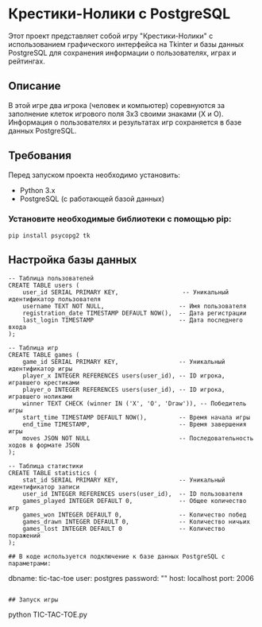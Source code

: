 # Крестики-Нолики с PostgreSQL

Этот проект представляет собой игру "Крестики-Нолики" с использованием графического интерфейса на Tkinter и базы данных PostgreSQL для сохранения информации о пользователях, играх и рейтингах.

## Описание

В этой игре два игрока (человек и компьютер) соревнуются за заполнение клеток игрового поля 3x3 своими знаками (X и O). Информация о пользователях и результатах игр сохраняется в базе данных PostgreSQL.

## Требования

Перед запуском проекта необходимо установить:

- Python 3.x
- PostgreSQL (с работающей базой данных)

### Установите необходимые библиотеки с помощью pip:

```
pip install psycopg2 tk
```

## Настройка базы данных

```
-- Таблица пользователей
CREATE TABLE users (
    user_id SERIAL PRIMARY KEY,                  -- Уникальный идентификатор пользователя
    username TEXT NOT NULL,                     -- Имя пользователя
    registration_date TIMESTAMP DEFAULT NOW(),  -- Дата регистрации
    last_login TIMESTAMP                        -- Дата последнего входа
);

-- Таблица игр
CREATE TABLE games (
    game_id SERIAL PRIMARY KEY,                 -- Уникальный идентификатор игры
    player_x INTEGER REFERENCES users(user_id), -- ID игрока, игравшего крестиками
    player_o INTEGER REFERENCES users(user_id), -- ID игрока, игравшего ноликами
    winner TEXT CHECK (winner IN ('X', 'O', 'Draw')), -- Победитель игры
    start_time TIMESTAMP DEFAULT NOW(),         -- Время начала игры
    end_time TIMESTAMP,                         -- Время завершения игры
    moves JSON NOT NULL                         -- Последовательность ходов в формате JSON
);

-- Таблица статистики
CREATE TABLE statistics (
    stat_id SERIAL PRIMARY KEY,                 -- Уникальный идентификатор записи
    user_id INTEGER REFERENCES users(user_id),  -- ID пользователя
    games_played INTEGER DEFAULT 0,             -- Общее количество игр
    games_won INTEGER DEFAULT 0,                -- Количество побед
    games_drawn INTEGER DEFAULT 0,              -- Количество ничьих
    games_lost INTEGER DEFAULT 0                -- Количество поражений
);

## В коде используется подключение к базе данных PostgreSQL с параметрами:
```

dbname: tic-tac-toe
user: postgres
password: ""
host: localhost
port: 2006

```

## Запуск игры
```

python TIC-TAC-TOE.py

```

```
